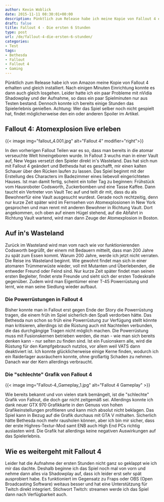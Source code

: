 ```yaml
---
author: Kevin Woblick
date: 2015-11-11 08:30:01+00:00
description: Pünktlich zum Release habe ich meine Kopie von Fallout 4 erhalten. Hier nun die Erfahrungen der ersten 6 Stunden im Spiel.
draft: false
title: Fallout 4 - Die ersten 6 Stunden
type: post
url: /de/fallout-4-die-ersten-6-stunden/
categories:
- Test
tags:
- Bethesda
- Fallout
- Fallout 4
- Gaming
---
```


Pünktlich zum Release habe ich von Amazon meine Kopie von Fallout 4 erhalten und gleich installiert. Nach einigen Minuten Einrichtung konnte es dann auch gleich losgehen. Leider hatte ich ein paar Probleme mit nVidia Shadowplay und der Aufnahme, so dass ein paar Spielminuten nur aus Testen bestand. Dennoch konnte ich bereits einige Stunden das Spielerlebnis genießen.
Achtung: Wer das Spiel selber noch nicht gespielt hat, findet möglicherweise den ein oder anderen Spoiler im Artikel.


## Fallout 4: Atomexplosion live erleben

{{< image img="fallout_4.001.jpg" alt="Fallout 4" modifier="right">}}

In den vorherigen Fallout Teilen war es so, dass man bereits in die atomar verseuchte Welt hineingeboren wurde. In Fallout 3 wuchs man in einer Vault auf, New Vegas versetzt den Spieler direkt in's Wasteland. Das hat sich nun mit Fallout 4 geändert und Bethesda hat es geschafft, mir einen kalten Schauer über den Rücken laufen zu lassen.
Das Spiel beginnt mit der Erstellung des Characters im Badezimmer eines liebevoll eingerichteten Hauses. Ist man damit fertig, scheint ein toller Tag zu beginnen: Frühstück vom Hausroboter Codsworth, Zuckerbomben und eine Tasse Kaffee. Dann taucht ein Vertreter von Vault Tec auf und teilt dir mit, dass du als Bewohnerfür eine Vault ausgesucht wurdest. Gerade noch rechtzeitig, denn nur kurze Zeit später wird im Fernsehen von Atomexplosionen in New York gesprochen und man rennt mit anderen Bewohner in Richtung Vault. Dort angekommen, och oben auf einem Hügel stehend, auf die Abfahrt in Richtung Vault wartend, wird man dann Zeuge der Atomexplosion in Boston.


## Auf in's Wasteland

Zurück im Wasteland wird man vom nach wie vor funktionierenden Codsworth begrüßt, der einem mit Bedauern mitteilt, dass man 200 Jahre zu spät zum Essen kommt. Warum 200 Jahre, werde ich jetzt nicht verraten. Die Reise ins Wasteland beginnt. Wie gewohnt findet man sich in einer atomaren Trümmerwüste wieder, voll mit Mutanten und Überlebenden, die entweder Freund oder Feind sind. Nur kurze Zeit später findet man seinen ersten Begleiter, findet erste Freunde und sieht sich der ersten Todeskralle gegenüber. Zudem wird man Eigentümer einer T-45 Powerrüstung und lernt, wie man seine Siedlung wieder aufbaut.


### Die Powerrüstungen in Fallout 4

Bisher konnte man in Fallout erst gegen Ende der Story die Powerrüstung tragen, die einem früh im Spiel sicherlich den Spaß verdorben hätte. Das Bethesda nun schon so früh eine Powerrüstung zur Verfügung stellt könnte man kritisieren, allerdings ist die Rüstung auch mit Nachteilen verbunden, die das durchgängige Tragen nicht möglich machen. Die Powerrüstung muss mit Fusionskernen betrieben werden, die man - wie man sich bereits denken kann - nur selten zu finden sind. Ist ein Fusionskern alle, wird die Rüstung für den Kampfgebrauch nutzlos, vor allem weil VATS dann deaktiviert ist. Ich konnte glücklicherweise einige Kerne finden, wodurch ich ein Raiderlager ausräuchern konnte, ohne großartig Schaden zu nehmen. Danach war der Kern allerdings verbraucht.


### Die "schlechte" Grafik von Fallout 4

{{< image img="Fallout-4_Gameplay_1.jpg" alt="Fallout 4 Gameplay" >}}

Wie bereits bekannt und von vielen stark bemängelt, ist die "schlechte" Grafik von Fallout, die doch gar nicht zeitgemäß sei. Allerdings konnte ich dank neuer GTX 970 Grafikkarte in den Genuss von hohen Grafikeinstellungen profitieren und kann mich absolut nicht beklagen. Das Spiel kann in Bezug auf die Grafik durchaus mit GTA V mithalten. Sicherlich hätte Bethesda noch mehr rausholen können, aber ich bin mir sicher, dass der erste Highres-Textur-Mod samt ENB auch High End PCs richtig auslasten wird. Die Grafik hat allerdings keine negativen Auswirkungen auf das Spielerlebnis.


## Wie es weitergeht mit Fallout 4

Leider hat die Aufnahme der ersten Stunden nicht ganz so geklappt wie ich mir das dachte. Deshalb beginne ich das Spiel noch mal von vorn und nehme dann alles via Shadowplay auf, dass ich leider erst sehr spät ausprobiert habe. Es funktioniert im Gegensatz zu Fraps oder OBS (Open Broadcasting Software) weitaus besser und hat eine Unterstützung für Twitch direkt integriert. Stichwort Twitch: streamen werde ich das Spiel dann nach Verfügbarkeit auch.

